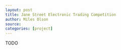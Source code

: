 ```yaml
---
layout: post
title: Jane Street Electronic Trading Competition
author: Miles Olson
source: 
categories: [project]
---
```


TODO